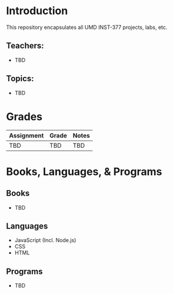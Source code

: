 # Introduction
This repository encapsulates all UMD INST-377 projects, labs, etc.

## Teachers:
- TBD

## Topics:
- TBD

# Grades

|Assignment|Grade|Notes|
|:-|:-|:-|
|TBD|TBD|TBD|

# Books, Languages, & Programs
## Books
- TBD

## Languages
- JavaScript (Incl. Node.js)
- CSS
- HTML

## Programs
- TBD
